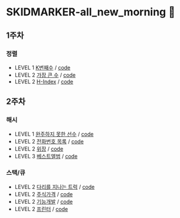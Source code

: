 # SKIDMARKER-all_new_morning :red_car:

## 1주차
### 정렬

- LEVEL 1 [K번째수](https://programmers.co.kr/learn/courses/30/lessons/42748) / [code](sort/42748.py)
- LEVEL 2 [가장 큰 수](https://programmers.co.kr/learn/courses/30/lessons/42746) / [code](sort/42746.py)
- LEVEL 2 [H-Index](https://programmers.co.kr/learn/courses/30/lessons/42747) / [code](sort/42747.py)


## 2주차
### 해시

- LEVEL 1 [완주하지 못한 선수](https://programmers.co.kr/learn/courses/30/lessons/42576) / [code](hash/42576.py)
- LEVEL 2 [전화번호 목록](https://programmers.co.kr/learn/courses/30/lessons/42577) / [code](hash/42577.py)
- LEVEL 2 [위장](https://programmers.co.kr/learn/courses/30/lessons/42578) / [code](hash/42578.py)
- LEVEL 3 [베스트앨범](https://programmers.co.kr/learn/courses/30/lessons/42579) / [code](hash/42579.py)

### 스택/큐

- LEVEL 2 [다리를 지나는 트럭](https://programmers.co.kr/learn/courses/30/lessons/42583) / [code](stack_queue/42583.py)
- LEVEL 2 [주식가격](https://programmers.co.kr/learn/courses/30/lessons/42584) / [code](stack_queue/42584.py)
- LEVEL 2 [기능개발](https://programmers.co.kr/learn/courses/30/lessons/42586) / [code](stack_queue/42586.py)
- LEVEL 2 [프린터](https://programmers.co.kr/learn/courses/30/lessons/42587) / [code](stack_queue/42587.py)
